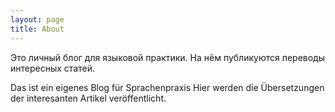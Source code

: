 ```yaml
---
layout: page
title: About
---
```


Это личный блог для языковой практики.
На нём публикуются переводы интересных статей.

Das ist ein eigenes Blog für Sprachenpraxis
Hier werden die Übersetzungen der interesanten Artikel veröffentlicht.

